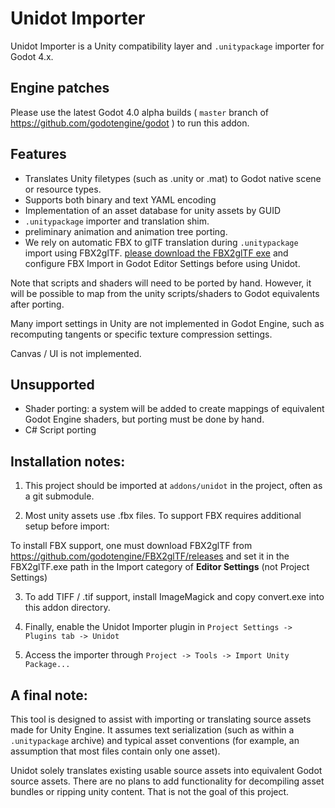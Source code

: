 # Unidot Importer

Unidot Importer is a Unity compatibility layer and `.unitypackage` importer for Godot 4.x.

## Engine patches

Please use the latest Godot 4.0 alpha builds ( `master` branch of https://github.com/godotengine/godot ) to run this addon.

## Features

- Translates Unity filetypes (such as .unity or .mat) to Godot native scene or resource types.
- Supports both binary and text YAML encoding
- Implementation of an asset database for unity assets by GUID
- `.unitypackage` importer and translation shim.
- preliminary animation and animation tree porting.
- We rely on automatic FBX to glTF translation during `.unitypackage` import using FBX2glTF. [please download the FBX2glTF exe](https://github.com/godotengine/FBX2glTF/releases) and configure FBX Import in Godot Editor Settings before using Unidot.

Note that scripts and shaders will need to be ported by hand. However, it will be possible to map from the unity scripts/shaders to Godot equivalents after porting.

Many import settings in Unity are not implemented in Godot Engine, such as recomputing tangents or specific texture compression settings.

Canvas / UI is not implemented.

## Unsupported

- Shader porting: a system will be added to create mappings of equivalent Godot Engine shaders, but porting must be done by hand.
- C# Script porting

## Installation notes:

1. This project should be imported at `addons/unidot` in the project, often as a git submodule.

2. Most unity assets use .fbx files. To support FBX requires additional setup before import:

  To install FBX support, one must download FBX2glTF from https://github.com/godotengine/FBX2glTF/releases and set it in the FBX2glTF.exe path in the Import category of **Editor Settings** (not Project Settings)

3. To add TIFF / .tif support, install ImageMagick and copy convert.exe into this addon directory.

4. Finally, enable the Unidot Importer plugin in `Project Settings -> Plugins tab -> Unidot`

5. Access the importer through `Project -> Tools -> Import Unity Package...`

## A final note:

This tool is designed to assist with importing or translating source assets made for Unity Engine. It assumes text serialization (such as within a `.unitypackage` archive) and typical asset conventions (for example, an assumption that most files contain only one asset).

Unidot solely translates existing usable source assets into equivalent Godot source assets. There are no plans to add functionality for decompiling asset bundles or ripping unity content. That is not the goal of this project.
